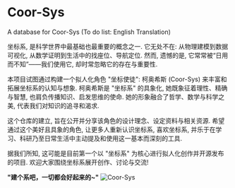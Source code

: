 # Coor-Sys
A database for Coor-Sys (To do list: English Translation) 

坐标系, 是科学世界中最基础也最重要的概念之一. 它无处不在: 从物理建模到数据可视化, 从数学证明到生活中的找座位、导航定位. 然而, 遗憾的是, 它常常被“日用而不知”——我们使用它, 却时常忽略它的存在与重要性. 

本项目试图通过构建一个拟人化角色 "坐标使徒": 柯奥希斯 (Coor-Sys)  来丰富和拓展坐标系的认知与想象. 柯奥希斯是 "坐标系" 的具象化, 她既象征着理性、精确与智慧, 也肩负传播知识、启发思维的使命. 她的形象融合了哲学、数学与科学之美, 代表我们对知识的追寻和渴求.

这个仓库的建立, 旨在公开并分享该角色的设计理念、设定资料与相关资源. 希望通过这个美好且具象的角色, 让更多人重新认识坐标系, 喜欢坐标系, 并乐于在学习、科研乃至日常生活中主动提及和使用这一基本而深刻的工具.

据我们所知, 这可能是目前第一个以 "坐标系" 为核心进行拟人化创作并开源发布的项目. 欢迎大家围绕坐标系展开创作、讨论与交流! 

**"建个系吧，一切都会好起来的~"**
![Coor-Sys](./Coor-Sys_1.png)
